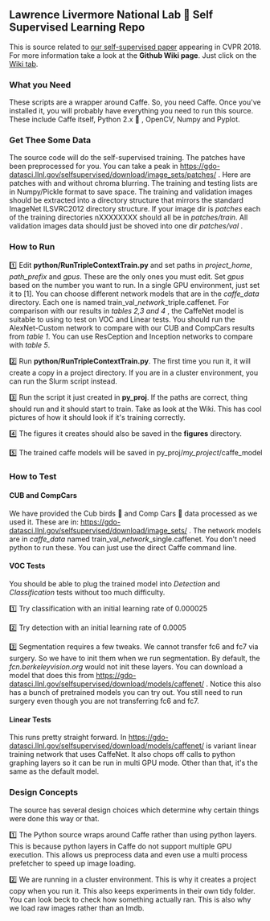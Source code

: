## Lawrence Livermore National Lab :sunrise_over_mountains: Self Supervised Learning Repo
This is source related to [our self-supervised paper](https://arxiv.org/abs/1711.06379) appearing in CVPR 2018. For more information take a look at the **Github Wiki page**. Just click on the [Wiki tab](https://github.com/LLNL/selfsupervised/wiki).
### What you Need
These scripts are a wrapper around Caffe. So, you need Caffe. Once you've installed it, you will probably have everything you need to run this source. These include Caffe itself, Python 2.x :snake: , OpenCV, Numpy and Pyplot. 
### Get Thee Some Data
The source code will do the self-supervised training. The patches have been preprocessed for you. You can take a peak in https://gdo-datasci.llnl.gov/selfsupervised/download/image_sets/patches/ . Here are patches with and without chroma blurring. The training and testing lists are in Numpy/Pickle format to save space. The training and validation images should be extracted into a directory structure that mirrors the standard ImageNet ILSVRC2012 directory structure. If your image dir is *patches* each of the training directories nXXXXXXXX should all be in *patches/train*. All validation images data should just be shoved into one dir *patches/val* .
### How to Run
:one: Edit **python/RunTripleContextTrain.py** and set paths in *project_home*, *path_prefix* and *gpus*. These are the only ones you must edit. Set *gpus* based on the number you want to run. In a single GPU environment, just set it to [1]. You can choose different network models that are in the *caffe_data* directory. Each one is named train_val_*network*_triple.caffenet. For comparison with our results in *tables 2,3 and 4* , the CaffeNet model is suitable to using to test on VOC and Linear tests. You should run the AlexNet-Custom network to compare with our CUB and CompCars results from *table 1*. You can use ResCeption and Inception networks to compare with *table 5*. 

:two: Run **python/RunTripleContextTrain.py**. The first time you run it, it will create a copy in a project directory. If you are in a cluster environment, you can run the Slurm script instead. 

:three: Run the script it just created in **py_proj**. If the paths are correct, thing should run and it should start to train. Take as look at the Wiki. This has cool pictures of how it should look if it's training correctly.

:four: The figures it creates should also be saved in the **figures** directory.

:five: The trained caffe models will be saved in py_proj/*my_project*/caffe_model
### How to Test
#### CUB and CompCars
We have provided the Cub birds :hatched_chick: and Comp Cars :car: data processed as we used it. These are in: https://gdo-datasci.llnl.gov/selfsupervised/download/image_sets/ . The network models are in *caffe_data* named train_val_*network*_single.caffenet.  You don't need python to run these. You can just use the direct Caffe command line. 
#### VOC Tests
You should be able to plug the trained model into *Detection* and *Classification* tests without too much difficulty. 

:one: Try classification with an initial learning rate of 0.000025

:two: Try detection with an initial learning rate of 0.0005

:three: Segmentation requires a few tweaks. We cannot transfer fc6 and fc7 via surgery. So we have to init them when we run segmentation. By default, the *fcn.berkeleyvision.org* would not init these layers. You can download a model that does this from https://gdo-datasci.llnl.gov/selfsupervised/download/models/caffenet/ . Notice this also has a bunch of pretrained models you can try out.  You still need to run surgery even though you are not transferring fc6 and fc7. 
#### Linear Tests
This runs pretty straight forward. In https://gdo-datasci.llnl.gov/selfsupervised/download/models/caffenet/ is variant linear training network that uses CaffeNet. It also chops off calls to python graphing layers so it can be run in multi GPU mode. Other than that, it's the same as the default model. 
### Design Concepts
The source has several design choices which determine why certain things were done this way or that. 

:one: The Python source wraps around Caffe rather than using python layers. This is because python layers in Caffe do not support multiple GPU execution. This allows us preprocess data and even use a multi process prefetcher  to speed up image loading. 

:two: We are running in a cluster environment. This is why it creates a project copy when you run it. This also keeps experiments in their own tidy folder. You can look beck to check how something actually ran. This is also why we load raw images rather than an lmdb.  

